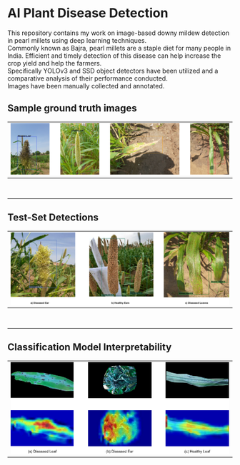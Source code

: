 # AI Plant Disease Detection

This repository contains my work on image-based downy mildew detection in pearl millets using deep learning techniques. <br />
Commonly known as Bajra, pearl millets are a staple diet for many people in India. Efficient and timely detection of this disease can help increase the crop yield and help the farmers. <br />
Specifically YOLOv3 and SSD object detectors have been utilized and a comparative analysis of their performance conducted. <br>
Images have been manually collected and annotated.

## Sample ground truth images 

<table>
<tr>
  <td><img src="images/gt_combined.png"></td>
</tr>
</table>

<br>
<hr>

## Test-Set Detections

<table>
<tr>
  <td><img src="images/test_combined.png"></td>
</tr>
</table>

<br>
<hr>

## Classification Model Interpretability

<table>
<tr>
  <td><img src="images/vis_combined.png"></td>
</tr>
</table>

